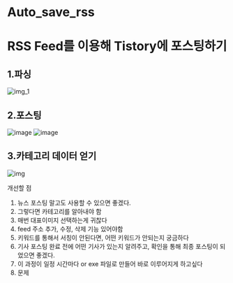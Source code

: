 # Auto_save_rss

# RSS Feed를 이용해 Tistory에 포스팅하기
## 1.파싱
![img_1](https://github.com/kimhyongkui/Auto_save_rss/assets/78230765/d3aa20cb-b995-4528-a05b-8998d174d937)
## 2.포스팅
![image](https://github.com/kimhyongkui/Auto_save_rss/assets/78230765/d0e76061-dcc7-4e91-ab2c-a00031def2e1)
![image](https://github.com/kimhyongkui/Auto_save_rss/assets/78230765/230a3a6d-2d42-4822-bad9-80c585c5e41b)
## 3.카테고리 데이터 얻기
![img](https://github.com/kimhyongkui/Auto_save_rss/assets/78230765/fb2a84f1-774a-4101-9b78-0a95a5a5f58c)

개선할 점

1. 뉴스 포스팅 말고도 사용할 수 있으면 좋겠다.
2. 그렇다면 카테고리를 알아내야 함
3. 매번 대표이미지 선택하는게 귀찮다
4. feed 주소 추가, 수정, 삭제 기능 있어야함
5. 키워드를 통해서 서칭이 안된다면, 어떤 키워드가 안되는지 궁금하다
6. 기사 포스팅 완료 전에 어떤 기사가 있는지 알려주고, 확인을 통해 최종 포스팅이 되었으면 좋겠다.
7. 이 과정이 일정 시간마다 or exe 파일로 만들어 바로 이루어지게 하고싶다
8. 문제